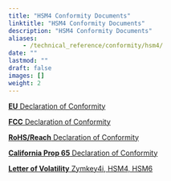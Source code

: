 ```yaml
---
title: "HSM4 Conformity Documents"
linktitle: "HSM4 Conformity Documents"
description: "HSM4 Conformity Documents"
aliases:
    - /technical_reference/conformity/hsm4/
date: ""
lastmod: ""
draft: false
images: []
weight: 2
---
```


<p><a href="https://www.zymbit.com/wp-content/uploads/2021/05/Zymbit_EU-Declaration-of-Conformity_HSM4_2021.02.pdf" target="_blank" rel="noopener noreferrer"><b>EU</b> Declaration of Conformity</a></p>

<p><a href="https://www.zymbit.com/wp-content/uploads/2021/05/Zymbit_FCC-Declaration-of-Conformity_HSM4_2021.02.pdf" target="_blank" rel="noopener noreferrer"><b>FCC</b> Declaration of Conformity</a></p>

<p><a href="https://www.zymbit.com/wp-content/uploads/2021/09/Zymbit-RoHS-REACH-Compliance-Notice-2021.08.pdf" target="_blank" rel="noopener noreferrer"><b>RoHS/Reach</b>  Declaration of Conformity</a></p>

<p><a href="https://www.zymbit.com/wp-content/uploads/2021/05/Zymbit-CA-Prop65-Compliance-Notice-2021.04.pdf" target="_blank" rel="noopener noreferrer"><b>California Prop 65</b> Declaration of Conformity</a></p>

<p><a href="../zymkey4/zymbit-volatility-zymkey-hsms-a1.pdf" target="_blank" rel="noopener noreferrer"><b>Letter of Volatility</b>  Zymkey4i, HSM4, HSM6</a></p>
